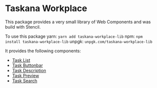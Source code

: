 # Taskana Workplace

This package provides a very small library of Web Components and was build with Stencil.

To use this package
yarn: `yarn add taskana-workplace-lib`
npm: `npm install taskana-workplace-lib` 
unpgk: `unpgk.com/taskana-workplace-lib`

It provides the following components:
* [Task List](src/components/task-list)
* [Task Buttonbar](src/components/task-open-buttonbar/readme.md)
* [Task Description](src/components/task-open-description)
* [Task Preview](src/components/task-preview)
* [Task Search](src/components/task-search)